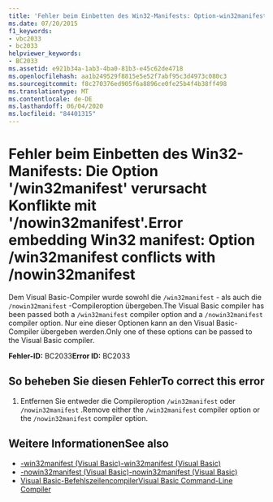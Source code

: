 ```yaml
---
title: 'Fehler beim Einbetten des Win32-Manifests: Option-win32manifest-Konflikte mit-nowin32manifest'
ms.date: 07/20/2015
f1_keywords:
- vbc2033
- bc2033
helpviewer_keywords:
- BC2033
ms.assetid: e921b34a-1ab3-4ba0-81b3-e45c62de4718
ms.openlocfilehash: aa1b249529f8815e5e52f7abf95c3d4973c080c3
ms.sourcegitcommit: f8c270376ed905f6a8896ce0fe25b4f4b38ff498
ms.translationtype: MT
ms.contentlocale: de-DE
ms.lasthandoff: 06/04/2020
ms.locfileid: "84401315"
---
```

# <a name="error-embedding-win32-manifest-option-win32manifest-conflicts-with-nowin32manifest"></a><span data-ttu-id="4b6b5-102">Fehler beim Einbetten des Win32-Manifests: Die Option '/win32manifest' verursacht Konflikte mit '/nowin32manifest'.</span><span class="sxs-lookup"><span data-stu-id="4b6b5-102">Error embedding Win32 manifest: Option /win32manifest conflicts with /nowin32manifest</span></span>
<span data-ttu-id="4b6b5-103">Dem Visual Basic-Compiler wurde sowohl die `/win32manifest` - als auch die `/nowin32manifest` -Compileroption übergeben.</span><span class="sxs-lookup"><span data-stu-id="4b6b5-103">The Visual Basic compiler has been passed both a `/win32manifest` compiler option and a `/nowin32manifest` compiler option.</span></span> <span data-ttu-id="4b6b5-104">Nur eine dieser Optionen kann an den Visual Basic-Compiler übergeben werden.</span><span class="sxs-lookup"><span data-stu-id="4b6b5-104">Only one of these options can be passed to the Visual Basic compiler.</span></span>  
  
 <span data-ttu-id="4b6b5-105">**Fehler-ID:** BC2033</span><span class="sxs-lookup"><span data-stu-id="4b6b5-105">**Error ID:** BC2033</span></span>  
  
## <a name="to-correct-this-error"></a><span data-ttu-id="4b6b5-106">So beheben Sie diesen Fehler</span><span class="sxs-lookup"><span data-stu-id="4b6b5-106">To correct this error</span></span>  
  
1. <span data-ttu-id="4b6b5-107">Entfernen Sie entweder die Compileroption `/win32manifest` oder `/nowin32manifest` .</span><span class="sxs-lookup"><span data-stu-id="4b6b5-107">Remove either the `/win32manifest` compiler option or the `/nowin32manifest` compiler option.</span></span>  
  
## <a name="see-also"></a><span data-ttu-id="4b6b5-108">Weitere Informationen</span><span class="sxs-lookup"><span data-stu-id="4b6b5-108">See also</span></span>

- [<span data-ttu-id="4b6b5-109">-win32manifest (Visual Basic)</span><span class="sxs-lookup"><span data-stu-id="4b6b5-109">-win32manifest (Visual Basic)</span></span>](../reference/command-line-compiler/win32manifest.md)
- [<span data-ttu-id="4b6b5-110">-nowin32manifest (Visual Basic)</span><span class="sxs-lookup"><span data-stu-id="4b6b5-110">-nowin32manifest (Visual Basic)</span></span>](../reference/command-line-compiler/nowin32manifest.md)
- [<span data-ttu-id="4b6b5-111">Visual Basic-Befehlszeilencompiler</span><span class="sxs-lookup"><span data-stu-id="4b6b5-111">Visual Basic Command-Line Compiler</span></span>](../reference/command-line-compiler/index.md)
